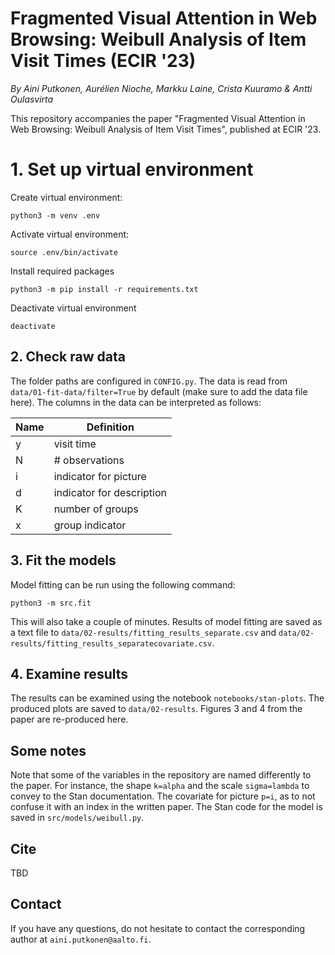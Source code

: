# Fragmented Visual Attention in Web Browsing: Weibull Analysis of Item Visit Times (ECIR '23)

*By Aini Putkonen, Aurélien Nioche, Markku Laine, Crista Kuuramo & Antti Oulasvirta*

This repository accompanies the paper "Fragmented Visual Attention in Web Browsing: Weibull Analysis of Item Visit Times", published at ECIR '23. 

# 1. Set up virtual environment

Create virtual environment:

    python3 -m venv .env

Activate virtual environment:

    source .env/bin/activate

Install required packages

    python3 -m pip install -r requirements.txt

Deactivate virtual environment

    deactivate

## 2. Check raw data

The folder paths are configured in ```CONFIG.py```. The data is read from ```data/01-fit-data/filter=True``` by default (make sure to add the data file here). The columns in the data can be interpreted as follows:

| Name | Definition                |
|------|---------------------------|
| y    | visit time                |
| N    | # observations            |
| i    | indicator for picture     |
| d    | indicator for description |
| K    | number of groups          |
| x    | group indicator           | 


## 3. Fit the models

Model fitting can be run using the following command:

    python3 -m src.fit

This will also take a couple of minutes. Results of model fitting are saved as a text file to ```data/02-results/fitting_results_separate.csv``` and ```data/02-results/fitting_results_separatecovariate.csv```.

## 4. Examine results

The results can be examined using the notebook ```notebooks/stan-plots```. The produced plots are saved to ```data/02-results```. Figures 3 and 4 from the paper are re-produced here. 

## Some notes

Note that some of the variables in the repository are named differently to the paper. For instance, the shape ```k=alpha``` and the scale ```sigma=lambda``` to convey to the Stan documentation. The covariate for picture ```p=i```, as to not confuse it with an index in the written paper. The Stan code for the model is saved in ```src/models/weibull.py```. 

## Cite

TBD

## Contact

If you have any questions, do not hesitate to contact the corresponding author at ```aini.putkonen@aalto.fi```.